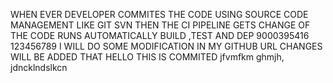 WHEN EVER DEVELOPER COMMITES THE CODE USING SOURCE CODE MANAGEMENT LIKE
GIT SVN THEN THE CI PIPELINE GETS CHANGE OF THE CODE RUNS AUTOMATICALLY BUILD ,TEST AND DEP
9000395416
123456789
I WILL DO SOME MODIFICATION IN MY GITHUB URL
CHANGES WILL BE ADDED THAT
HELLO
THIS IS COMMITED
jfvmfkm
ghmjh,
jdncklndslkcn 
